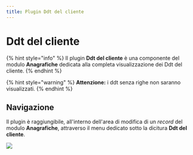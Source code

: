 ```yaml
---
title: Plugin Ddt del cliente
---
```


# Ddt del cliente

{% hint style="info" %}
Il plugin **Ddt del cliente** è una componente del modulo **Anagrafiche** dedicata alla completa visualizzazione dei Ddt del cliente.
{% endhint %}

{% hint style="warning" %}
**Attenzione:** i ddt senza righe non saranno visualizzati.
{% endhint %}

## Navigazione

Il plugin è raggiungibile, all'interno dell'area di modifica di un _record_ del modulo **Anagrafiche**, attraverso il menu dedicato sotto la dicitura **Ddt del cliente**.

![](https://firebasestorage.googleapis.com/v0/b/gitbook-x-prod.appspot.com/o/spaces%2F-LZJeLg23eVDvrCv74U7-887967055%2Fuploads%2FXMlEBABZrTJ8gA4hPYku%2Ffile.png?alt=media)
